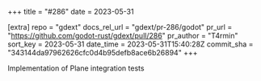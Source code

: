 +++
title = "#286"
date = 2023-05-31

[extra]
repo = "gdext"
docs_rel_url = "gdext/pr-286/godot"
pr_url = "https://github.com/godot-rust/gdext/pull/286"
pr_author = "T4rmin"
sort_key = 2023-05-31
date_time = 2023-05-31T15:40:28Z
commit_sha = "343144da97962626cfc0d4b95defb8ace6b26894"
+++

Implementation of Plane integration tests
